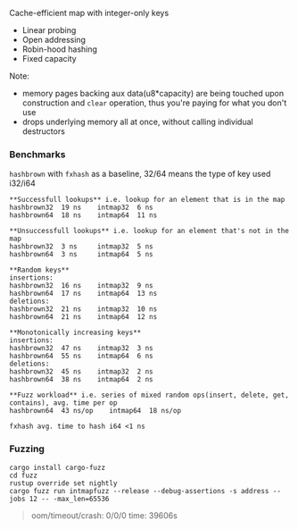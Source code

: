 Cache-efficient map with integer-only keys
- Linear probing
- Open addressing
- Robin-hood hashing
- Fixed capacity

Note:
- memory pages backing aux data(u8*capacity) are being touched upon construction and `clear` 
operation, thus you're paying for what you don't use
- drops underlying memory all at once, without calling individual destructors

### Benchmarks
`hashbrown` with `fxhash` as a baseline, 32/64 means the type of key used i32/i64
``` 
**Successfull lookups** i.e. lookup for an element that is in the map
hashbrown32  19 ns    intmap32  6 ns
hashbrown64  18 ns    intmap64  11 ns

**Unsuccessfull lookups** i.e. lookup for an element that's not in the map
hashbrown32  3 ns     intmap32  5 ns
hashbrown64  3 ns     intmap64  5 ns

**Random keys**
insertions:
hashbrown32  16 ns    intmap32  9 ns
hashbrown64  17 ns    intmap64  13 ns
deletions:
hashbrown32  21 ns    intmap32  10 ns
hashbrown64  21 ns    intmap64  12 ns

**Monotonically increasing keys**
insertions:
hashbrown32  47 ns    intmap32  3 ns   
hashbrown64  55 ns    intmap64  6 ns
deletions:
hashbrown32  45 ns    intmap32  2 ns
hashbrown64  38 ns    intmap64  2 ns

**Fuzz workload** i.e. series of mixed random ops(insert, delete, get, contains), avg. time per op
hashbrown64  43 ns/op    intmap64  18 ns/op

fxhash avg. time to hash i64 <1 ns
```

### Fuzzing
```
cargo install cargo-fuzz
cd fuzz
rustup override set nightly
cargo fuzz run intmapfuzz --release --debug-assertions -s address --jobs 12 -- -max_len=65536
```
> oom/timeout/crash: 0/0/0 time: 39606s 
